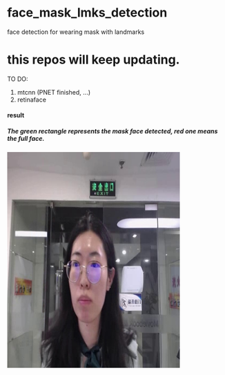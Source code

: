 # face_mask_lmks_detection
face detection for wearing mask with landmarks

# this repos will keep updating.
TO DO:
1. mtcnn (PNET finished, ...)
2. retinaface



#### result
##### The green rectangle represents the mask face detected, red one means the full face. 
<img src="RetinaFace/result.jpg" width="400" height="500">